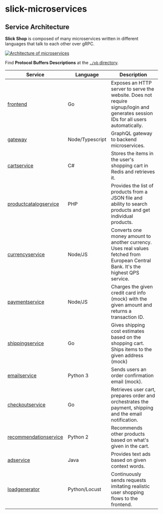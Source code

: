 # slick-microservices

## Service Architecture

**Slick Shop** is composed of many microservices written in different
languages that talk to each other over gRPC.

[![Architecture of
microservices](./docs/img/architecture-diagram.png)](./docs/img/architecture-diagram.png)

Find **Protocol Buffers Descriptions** at the [`./pb` directory](./pb).

| Service                                              | Language        | Description                                                                                                                       |
| ---------------------------------------------------- | --------------- | --------------------------------------------------------------------------------------------------------------------------------- |
| [frontend](./src/frontend)                           | Go              | Exposes an HTTP server to serve the website. Does not require signup/login and generates session IDs for all users automatically. |
| [gateway](./src/gateway)                             | Node/Typescript | GraphQL gateway to backend microservices.                                                                                         |
| [cartservice](./src/cartservice)                     | C#              | Stores the items in the user's shopping cart in Redis and retrieves it.                                                           |
| [productcatalogservice](./src/productcatalogservice) | PHP             | Provides the list of products from a JSON file and ability to search products and get individual products.                        |
| [currencyservice](./src/currencyservice)             | Node/JS         | Converts one money amount to another currency. Uses real values fetched from European Central Bank. It's the highest QPS service. |
| [paymentservice](./src/paymentservice)               | Node/JS         | Charges the given credit card info (mock) with the given amount and returns a transaction ID.                                     |
| [shippingservice](./src/shippingservice)             | Go              | Gives shipping cost estimates based on the shopping cart. Ships items to the given address (mock)                                 |
| [emailservice](./src/emailservice)                   | Python 3        | Sends users an order confirmation email (mock).                                                                                   |
| [checkoutservice](./src/checkoutservice)             | Go              | Retrieves user cart, prepares order and orchestrates the payment, shipping and the email notification.                            |
| [recommendationservice](./src/recommendationservice) | Python 2        | Recommends other products based on what's given in the cart.                                                                      |
| [adservice](./src/adservice)                         | Java            | Provides text ads based on given context words.                                                                                   |
| [loadgenerator](./src/loadgenerator)                 | Python/Locust   | Continuously sends requests imitating realistic user shopping flows to the frontend.  

